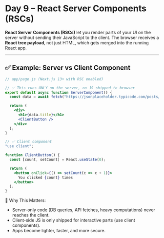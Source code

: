 # Day 9 – React Server Components (RSCs)

**React Server Components (RSCs)** let you render parts of your UI on the server without sending their JavaScript to the client. The browser receives a **React tree payload**, not just HTML, which gets merged into the running React app.

---

## ✅ Example: Server vs Client Component

```jsx
// app/page.js (Next.js 13+ with RSC enabled)

// ✅ This runs ONLY on the server, no JS shipped to browser
export default async function ServerComponent() {
  const data = await fetch("https://jsonplaceholder.typicode.com/posts/1").then(res => res.json());

  return (
    <div>
      <h1>{data.title}</h1>
      <ClientButton />
    </div>
  );
}

// ✅ Client component
"use client";

function ClientButton() {
  const [count, setCount] = React.useState(0);

  return (
    <button onClick={() => setCount(c => c + 1)}>
      You clicked {count} times
    </button>
  );
}
```

🚀 Why This Matters:
- Server-only code (DB queries, API fetches, heavy computations) never reaches the client.
- Client-side JS is only shipped for interactive parts (use client components).
- Apps become lighter, faster, and more secure.
